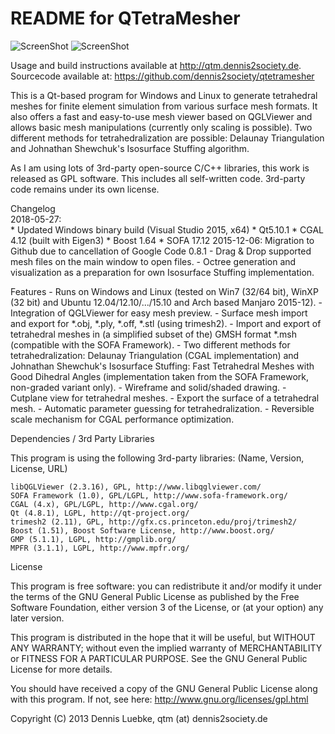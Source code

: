 # README for QTetraMesher

![ScreenShot](https://qtm.dennis2society.de/images/qtm_win_with_octree_small.jpg )
![ScreenShot](https://qtm.dennis2society.de/images/qtm_with_stuffing_options_small.jpg )

Usage and build instructions available at http://qtm.dennis2society.de.
Sourcecode available at: https://github.com/dennis2society/qtetramesher

This is a Qt-based program for Windows and Linux to generate tetrahedral meshes for 
finite element simulation from various surface mesh formats. It also offers a fast 
and easy-to-use mesh viewer based on QGLViewer and allows basic mesh manipulations 
(currently only scaling is possible). Two different methods for tetrahedralization 
are possible: Delaunay Triangulation and Johnathan Shewchuk's Isosurface Stuffing algorithm.

As I am using lots of 3rd-party open-source C/C++ libraries, this work is released 
as GPL software. This includes all self-written code. 3rd-party code remains under 
its own license.

Changelog<br />
  2018-05-27:<br />
		* Updated Windows binary build (Visual Studio 2015, x64)
			* Qt5.10.1
			* CGAL 4.12 (built with Eigen3)
			* Boost 1.64
			* SOFA 17.12
  2015-12-06:
        Migration to Github due to cancellation of Google Code
  0.8.1
	- Drag & Drop supported mesh files on the main window to open files.
	- Octree generation and visualization as a preparation for own Isosurface Stuffing implementation.

Features
    - Runs on Windows and Linux (tested on Win7 (32/64 bit), WinXP (32 bit) and Ubuntu 12.04/12.10/.../15.10 and Arch based Manjaro 2015-12).
    - Integration of QGLViewer for easy mesh preview.
    - Surface mesh import and export for *.obj, *.ply, *.off, *.stl (using trimesh2).
    - Import and export of tetrahedral meshes in (a simplified subset of the) GMSH format *.msh 
      (compatible with the SOFA Framework).
    - Two different methods for tetrahedralization: Delaunay Triangulation (CGAL implementation) and 
      Johnathan Shewchuk's Isosurface Stuffing: Fast Tetrahedral Meshes with Good Dihedral Angles 
      (implementation taken from the SOFA Framework, non-graded variant only).
    - Wireframe and solid/shaded drawing.
    - Cutplane view for tetrahedral meshes.
    - Export the surface of a tetrahedral mesh.
    - Automatic parameter guessing for tetrahedralization.
    - Reversible scale mechanism for CGAL performance optimization.


Dependencies / 3rd Party Libraries

  This program is using the following 3rd-party libraries: (Name, Version, License, URL)

    libQGLViewer (2.3.16), GPL, http://www.libqglviewer.com/
    SOFA Framework (1.0), GPL/LGPL, http://www.sofa-framework.org/
    CGAL (4.x), GPL/LGPL, http://www.cgal.org/
    Qt (4.8.1), LGPL, http://qt-project.org/
    trimesh2 (2.11), GPL, http://gfx.cs.princeton.edu/proj/trimesh2/
    Boost (1.51), Boost Software License, http://www.boost.org/
    GMP (5.1.1), LGPL, http://gmplib.org/
    MPFR (3.1.1), LGPL, http://www.mpfr.org/

License

This program is free software: you can redistribute it and/or modify it 
under the terms of the GNU General Public License as published by the Free 
Software Foundation, either version 3 of the License, or (at your option) any 
later version.

This program is distributed in the hope that it will be useful,
but WITHOUT ANY WARRANTY; without even the implied warranty of
MERCHANTABILITY or FITNESS FOR A PARTICULAR PURPOSE.  See the
GNU General Public License for more details.

You should have received a copy of the GNU General Public License
along with this program.  If not, see here: http://www.gnu.org/licenses/gpl.html

Copyright (C) 2013 Dennis Luebke, qtm (at) dennis2society.de
